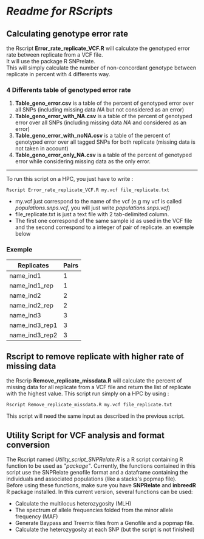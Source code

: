 # ***Readme for RScripts***


##  **Calculating genotype error rate**
the Rscript **Error_rate_replicate_VCF.R** will calculate the genotyped error rate between replicate from a VCF file.  
It will use the package R SNPrelate.  
This will simply calculate the number of non-concordant genotype between replicate in percent with 4 differents way.  

### 4 Differents table of genotyped error rate 
1. **Table_geno_error.csv** is a table of the percent of genotyped error over all SNPs (including missing data *NA* but not considered as an error)
2. **Table_geno_error_with_NA.csv** is a table of the percent of genotyped error over all SNPs (including missing data *NA* and considered as an error)
3. **Table_geno_error_with_noNA.csv** is a table of the percent of genotyped error over all tagged SNPs for both replicate (missing data is not taken in account)
4. **Table_geno_error_only_NA.csv** is a table of the percent of genotyped error while considering missing data as the only error.
_____

To run this script on a HPC, you just have to write :
```
Rscript Error_rate_replicate_VCF.R my.vcf file_replicate.txt
```
* my.vcf just correspond to the name of the vcf (e.g my vcf is called  *populations.snps.vcf*, you will just write *populations.snps.vcf*)
* file_replicate.txt is just a text file with 2 tab-delimited column.
*  The first one correspond of the same sample id as used in the VCF file and the second correspond to a integer of pair of replicate. an exemple below
### Exemple
Replicates|Pairs
----------|----------
name_ind1|1
name_ind1_rep|1
name_ind2|2
name_ind2_rep|2
name_ind3|3
name_ind3_rep1|3
name_ind3_rep2|3

## **Rscript to remove replicate with higher rate of missing data**
the Rscrip **Remove_replicate_missdata.R** will calculate the percent of missing data for all replicate from a VCF file and return the list of replicate with the highest value.
This script run simply on a HPC by using :
```
Rscript Remove_replicate_missdata.R my.vcf file_replicate.txt
 ```
This script will need the same input as described in the previous script.

## Utility Script for VCF analysis and format conversion
The Rscript named *Utility_script_SNPRelate.R* is a R script containing R function to be used as *"package"*.
Currently, the functions contained in this script use the SNPRelate genofile format and a dataframe containing the individuals and associated populations (like a stacks's popmap file).  
Before using these functions, make sure you have **SNPRelate** and **inbreedR** R package installed. 
In this current version, several functions can be used:
- Calculate the multilocus heterozygosity (MLH)
- The spectrum of allele frequencies folded from the minor allele frequency (MAF)
- Generate Baypass and Treemix files from a Genofile and a popmap file.
- Calculate the heterozygosity at each SNP (but the script is not finished) 




